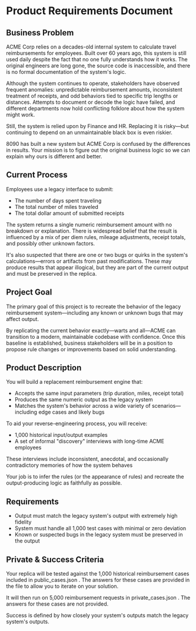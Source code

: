 # Product Requirements Document

## Business Problem

ACME Corp relies on a decades-old internal system to calculate travel reimbursements for employees. Built over 60 years ago, this system is still used daily despite the fact that no one fully understands how it works. The original engineers are long gone, the source code is inaccessible, and there is no formal documentation of the system's logic.

Although the system continues to operate, stakeholders have observed frequent anomalies: unpredictable reimbursement amounts, inconsistent treatment of receipts, and odd behaviors tied to specific trip lengths or distances. Attempts to document or decode the logic have failed, and different departments now hold conflicting folklore about how the system might work.

Still, the system is relied upon by Finance and HR. Replacing it is risky—but continuing to depend on an unmaintainable black box is even riskier.

8090 has built a new system but ACME Corp is confused by the differences in results. Your mission is to figure out the original business logic so we can explain why ours is different and better.

## Current Process

Employees use a legacy interface to submit:

- The number of days spent traveling
- The total number of miles traveled
- The total dollar amount of submitted receipts

The system returns a single numeric reimbursement amount with no breakdown or explanation. There is widespread belief that the result is influenced by a mix of per diem rules, mileage adjustments, receipt totals, and possibly other unknown factors.

It's also suspected that there are one or two bugs or quirks in the system's calculations—errors or artifacts from past modifications. These may produce results that appear illogical, but they are part of the current output and must be preserved in the replica.

## Project Goal

The primary goal of this project is to recreate the behavior of the legacy reimbursement system—including any known or unknown bugs that may affect output.

By replicating the current behavior exactly—warts and all—ACME can transition to a modern, maintainable codebase with confidence. Once this baseline is established, business stakeholders will be in a position to propose rule changes or improvements based on solid understanding.

## Product Description

You will build a replacement reimbursement engine that:

- Accepts the same input parameters (trip duration, miles, receipt total)
- Produces the same numeric output as the legacy system
- Matches the system's behavior across a wide variety of scenarios—including edge cases and likely bugs

To aid your reverse-engineering process, you will receive:

- 1,000 historical input/output examples
- A set of informal "discovery" interviews with long-time ACME employees

These interviews include inconsistent, anecdotal, and occasionally contradictory memories of how the system behaves

Your job is to infer the rules (or the appearance of rules) and recreate the output-producing logic as faithfully as possible.

## Requirements

- Output must match the legacy system's output with extremely high fidelity
- System must handle all 1,000 test cases with minimal or zero deviation
- Known or suspected bugs in the legacy system must be preserved in the output

## Private & Success Criteria

Your replica will be tested against the 1,000 historical reimbursement cases included in public_cases.json . The answers for these cases are provided in the file to allow you to iterate on your solution.

It will then run on 5,000 reimbursement requests in private_cases.json . The answers for these cases are not provided.

Success is defined by how closely your system's outputs match the legacy system's outputs.
